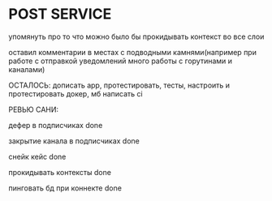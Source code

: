 # POST SERVICE

упомянуть  про то что можно было бы прокидывать контекст во все слои

оставил комментарии в местах с подводными камнями(например при работе с отправкой уведомлений много работы
с горутинами и каналами)

ОСТАЛОСЬ: дописать app, протестировать, тесты, настроить и протестировать докер, мб написать ci


РЕВЬЮ САНИ:

дефер в подписчиках done

закрытие канала в подписчиках done

снейк кейс done

прокидывать контексты done

пинговать бд при коннекте done

